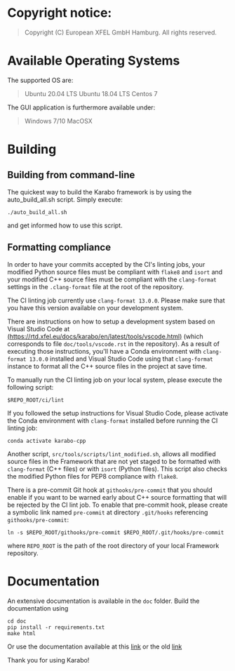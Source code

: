 # Copyright notice:

> Copyright (C) European XFEL GmbH Hamburg. All rights reserved.


# Available Operating Systems

The supported OS are:

> Ubuntu 20.04 LTS
> Ubuntu 18.04 LTS
> Centos 7

The GUI application is furthermore available under:

> Windows 7/10
> MacOSX

# Building

## Building from command-line ###

The quickest way to build the Karabo framework is by using the auto_build_all.sh script. Simply execute:

    ./auto_build_all.sh

and get informed how to use this script.

## Formatting compliance

In order to have your commits accepted by the CI's linting jobs, your modified Python source files must be compliant
with `flake8` and `isort` and your modified C++ source files must be compliant with
the `clang-format` settings in the `.clang-format` file at the root of the
repository.

The CI linting job currently use `clang-format 13.0.0`. Please make sure
that you have this version available on your development system.

There are instructions on how to setup a development system based on Visual Studio Code at [(https://rtd.xfel.eu/docs/karabo/en/latest/tools/vscode.html)](https://rtd.xfel.eu/docs/karabo/en/latest/tools/vscode.html) (which corresponds to
file `doc/tools/vscode.rst` in the repository). As a result of executing those instructions, you'll have
a Conda environment with `clang-format 13.0.0` installed and Visual Studio Code using that `clang-format`
instance to format all the C++ source files in the project at save time.

To manually run the CI linting job on your local system, please execute the following script:

    $REPO_ROOT/ci/lint

If you followed the setup instructions for Visual Studio Code, please activate the Conda environment
with `clang-format` installed before running the CI linting job:

    conda activate karabo-cpp

Another script, `src/tools/scripts/lint_modified.sh`, allows all modified
source files in the Framework that are not yet staged to be formatted with
`clang-format` (C++ files) or with `isort` (Python files). This script also checks the modified Python files for PEP8 compliance with `flake8`.

There is a pre-commit Git hook at `githooks/pre-commit` that you should enable if you want to be warned early about C++ source formatting that will be rejected by the CI lint job. To enable that pre-commit hook, please create a symbolic link named `pre-commit` at directory `.git/hooks` referencing `githooks/pre-commit`:

    ln -s $REPO_ROOT/githooks/pre-commit $REPO_ROOT/.git/hooks/pre-commit

where `REPO_ROOT` is the path of the root directory of your local Framework repository.

# Documentation

An extensive documentation is available in the `doc` folder.
Build the documentation using

    cd doc
    pip install -r requirements.txt
    make html

Or use the documentation available at this [link](https://rtd.xfel.eu/docs/karabo/en/latest/)
or the old [link](https://in.xfel.eu/readthedocs/docs/karabo/en/latest/)

Thank you for using Karabo!
